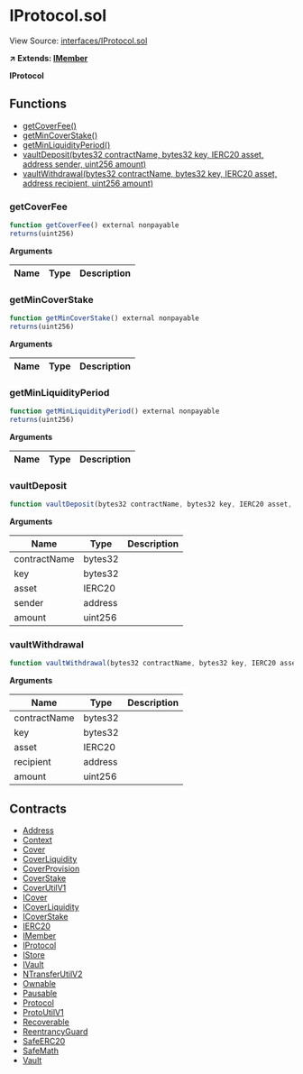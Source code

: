 # IProtocol.sol

View Source: [interfaces/IProtocol.sol](../interfaces/IProtocol.sol)

**↗ Extends: [IMember](IMember.md)**

**IProtocol**

## Functions

- [getCoverFee()](#getcoverfee)
- [getMinCoverStake()](#getmincoverstake)
- [getMinLiquidityPeriod()](#getminliquidityperiod)
- [vaultDeposit(bytes32 contractName, bytes32 key, IERC20 asset, address sender, uint256 amount)](#vaultdeposit)
- [vaultWithdrawal(bytes32 contractName, bytes32 key, IERC20 asset, address recipient, uint256 amount)](#vaultwithdrawal)

### getCoverFee

```js
function getCoverFee() external nonpayable
returns(uint256)
```

**Arguments**

| Name        | Type           | Description  |
| ------------- |------------- | -----|

### getMinCoverStake

```js
function getMinCoverStake() external nonpayable
returns(uint256)
```

**Arguments**

| Name        | Type           | Description  |
| ------------- |------------- | -----|

### getMinLiquidityPeriod

```js
function getMinLiquidityPeriod() external nonpayable
returns(uint256)
```

**Arguments**

| Name        | Type           | Description  |
| ------------- |------------- | -----|

### vaultDeposit

```js
function vaultDeposit(bytes32 contractName, bytes32 key, IERC20 asset, address sender, uint256 amount) external nonpayable
```

**Arguments**

| Name        | Type           | Description  |
| ------------- |------------- | -----|
| contractName | bytes32 |  | 
| key | bytes32 |  | 
| asset | IERC20 |  | 
| sender | address |  | 
| amount | uint256 |  | 

### vaultWithdrawal

```js
function vaultWithdrawal(bytes32 contractName, bytes32 key, IERC20 asset, address recipient, uint256 amount) external nonpayable
```

**Arguments**

| Name        | Type           | Description  |
| ------------- |------------- | -----|
| contractName | bytes32 |  | 
| key | bytes32 |  | 
| asset | IERC20 |  | 
| recipient | address |  | 
| amount | uint256 |  | 

## Contracts

* [Address](Address.md)
* [Context](Context.md)
* [Cover](Cover.md)
* [CoverLiquidity](CoverLiquidity.md)
* [CoverProvision](CoverProvision.md)
* [CoverStake](CoverStake.md)
* [CoverUtilV1](CoverUtilV1.md)
* [ICover](ICover.md)
* [ICoverLiquidity](ICoverLiquidity.md)
* [ICoverStake](ICoverStake.md)
* [IERC20](IERC20.md)
* [IMember](IMember.md)
* [IProtocol](IProtocol.md)
* [IStore](IStore.md)
* [IVault](IVault.md)
* [NTransferUtilV2](NTransferUtilV2.md)
* [Ownable](Ownable.md)
* [Pausable](Pausable.md)
* [Protocol](Protocol.md)
* [ProtoUtilV1](ProtoUtilV1.md)
* [Recoverable](Recoverable.md)
* [ReentrancyGuard](ReentrancyGuard.md)
* [SafeERC20](SafeERC20.md)
* [SafeMath](SafeMath.md)
* [Vault](Vault.md)
